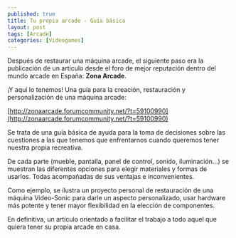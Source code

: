 ```yaml
---
published: true
title: Tu propia arcade - Guía básica
layout: post
tags: [Arcade]
categories: [Videogames]
---
```

Después de restaurar una máquina arcade, el siguiente paso era la publicación de un artículo desde el foro de mejor reputación dentro del mundo arcade en España: **Zona Arcade**.

¡Y aquí lo tenemos! Una guía para la creación, restauración y personalización de una máquina arcade:

[http://zonaarcade.forumcommunity.net/?t=59100990](http://zonaarcade.forumcommunity.net/?t=59100990)

Se trata de una guía básica de ayuda para la toma de decisiones sobre las cuestiones a las que tenemos que enfrentarnos cuando queremos tener nuestra propia recreativa.

De cada parte (mueble, pantalla, panel de control, sonido, iluminación...) se muestran las diferentes opciones para elegir materiales y formas de usarlos. Todas acompañadas de sus ventajas e inconvenientes.

Como ejemplo, se ilustra un proyecto personal de restauración de una máquina Video-Sonic para darle un aspecto personalizado, usar hardware más potente y tener mayor flexibilidad en la elección de componentes.

En definitiva, un artículo orientado a facilitar el trabajo a todo aquel que quiera tener su propia arcade en casa.

